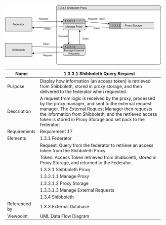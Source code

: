 ![1.3.3.1 Shibboleth Query Request](TeamOneFiles/1.3.3.1%20Shibboleth%20Request.svg)

| Name | 1.3.3.1 Shibboleth Query Request |
| ----------- | ----------- |
| Purpose | Display how information (an access token) is retrieved from Shibboleth, stored in proxy storage, and then delivered to the federator when requested.  |
| Description | A request from logic is received by the proxy, processed by the proxy manager, and sent to the external request manager. The External Request Manager then requests the information from Shibboleth, and the retrieved access token is stored in Proxy Storage and set back to the federator. |
| Requirements | Requirement 17 |
| Elements | 1.3.1 Federator  |
|  | Request. Query from the federator to retrieve an access token from the Shibboleth Proxy. |
|  | Token. Access Token retrieved from Shibboleth, stored in Proxy Storage, and returned to the Federator.  |
|  | 1.3.3.1 Shibboleth Proxy |
|  | 1.3.3.1.1 Manage Proxy |
|  | 1.3.3.1.2 Proxy Storage |
|  | 1.3.3.1.3 Manage External Requests |
|  | 1.3.4 Shibboleth |
| Referenced by | 1.3.3 External Database  |
| Viewpoint | UML Data Flow Diagram |
